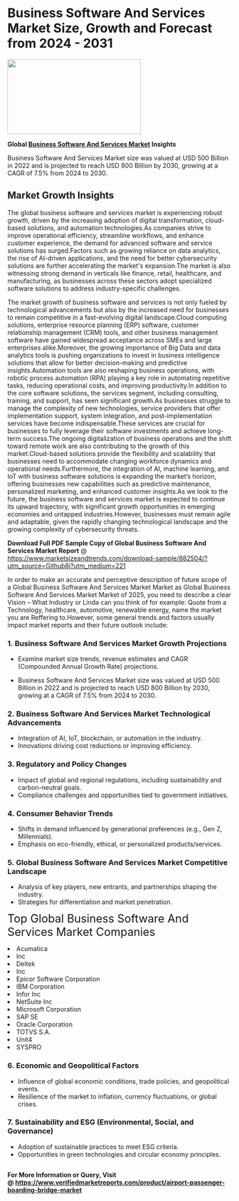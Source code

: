 <H1>Business Software And Services Market Size, Growth and Forecast from 2024 - 2031</H1><img class="aligncenter size-medium wp-image-584254" src="https://thirdeyenews.in/wp-content/uploads/2024/09/Global-Market-Research-300x168.jpeg" alt="" width="300" height="168" /><p><strong>Global&nbsp;<a href="https://www.marketsizeandtrends.com/download-sample/882504/?utm_source=Github8j?utm_medium=221">Business Software And Services Market</a> Insights</strong></p><p>Business Software And Services Market size was valued at USD 500 Billion in 2022 and is projected to reach USD 800 Billion by 2030, growing at a CAGR of 7.5% from 2024 to 2030.</p><p><h2>Market Growth Insights</h2> <p>The global business software and services market is experiencing robust growth, driven by the increasing adoption of digital transformation, cloud-based solutions, and automation technologies.As companies strive to improve operational efficiency, streamline workflows, and enhance customer experience, the demand for advanced software and service solutions has surged.Factors such as growing reliance on data analytics, the rise of AI-driven applications, and the need for better cybersecurity solutions are further accelerating the market's expansion.The market is also witnessing strong demand in verticals like finance, retail, healthcare, and manufacturing, as businesses across these sectors adopt specialized software solutions to address industry-specific challenges.</p> <p>The market growth of business software and services is not only fueled by technological advancements but also by the increased need for businesses to remain competitive in a fast-evolving digital landscape.Cloud computing solutions, enterprise resource planning (ERP) software, customer relationship management (CRM) tools, and other business management software have gained widespread acceptance across SMEs and large enterprises alike.Moreover, the growing importance of Big Data and data analytics tools is pushing organizations to invest in business intelligence solutions that allow for better decision-making and predictive insights.Automation tools are also reshaping business operations, with robotic process automation (RPA) playing a key role in automating repetitive tasks, reducing operational costs, and improving productivity.In addition to the core software solutions, the services segment, including consulting, training, and support, has seen significant growth.As businesses struggle to manage the complexity of new technologies, service providers that offer implementation support, system integration, and post-implementation services have become indispensable.These services are crucial for businesses to fully leverage their software investments and achieve long-term success.The ongoing digitalization of business operations and the shift toward remote work are also contributing to the growth of this market.Cloud-based solutions provide the flexibility and scalability that businesses need to accommodate changing workforce dynamics and operational needs.Furthermore, the integration of AI, machine learning, and IoT with business software solutions is expanding the market’s horizon, offering businesses new capabilities such as predictive maintenance, personalized marketing, and enhanced customer insights.As we look to the future, the business software and services market is expected to continue its upward trajectory, with significant growth opportunities in emerging economies and untapped industries.However, businesses must remain agile and adaptable, given the rapidly changing technological landscape and the growing complexity of cybersecurity threats.<p><span class=""><strong>Download Full PDF Sample Copy of Global Business Software And Services Market Report</strong> @ <a href="https://www.marketsizeandtrends.com/download-sample/882504/?utm_source=Github8j?utm_medium=221" target="_blank">https://www.marketsizeandtrends.com/download-sample/882504/?utm_source=Github8j?utm_medium=221</a></span></p><p>In order to make an accurate and perceptive description of future scope of a Global&nbsp;Business Software And Services Market Market as Global&nbsp;Business Software And Services Market Market of 2025, you need to describe a clear Vision &ndash; What Industry or Linda can you think of for example: Quote from a Technology, healthcare, automotive, renewable energy, name the market you are Reffering to.However, some general trends and factors usually impact market reports and their future outlook include:</p><h3>1.&nbsp;<strong>Business Software And Services Market Growth Projections</strong></h3><ul><li>Examine market size trends, revenue estimates and CAGR (Compounded Annual Growth Rate) projections.</li><li><p>Business Software And Services Market size was valued at USD 500 Billion in 2022 and is projected to reach USD 800 Billion by 2030, growing at a CAGR of 7.5% from 2024 to 2030.</p></li></ul><h3>2.&nbsp;<strong>Business Software And Services Market Technological Advancements</strong></h3><ul><li>Integration of AI, IoT, blockchain, or automation in the industry.</li><li>Innovations driving cost reductions or improving efficiency.</li></ul><h3>3.&nbsp;<strong>Regulatory and Policy Changes</strong></h3><ul><li>Impact of global and regional regulations, including sustainability and carbon-neutral goals.</li><li>Compliance challenges and opportunities tied to government initiatives.</li></ul><h3>4.&nbsp;<strong>Consumer Behavior Trends</strong></h3><ul><li>Shifts in demand influenced by generational preferences (e.g., Gen Z, Millennials).</li><li>Emphasis on eco-friendly, ethical, or personalized products/services.</li></ul><h3>5.&nbsp;<strong>Global Business Software And Services Market Competitive Landscape</strong></h3><ul><li>Analysis of key players, new entrants, and partnerships shaping the industry.</li><li>Strategies for differentiation and market penetration.</li></ul><p data-pm-slice="1 1 []"><span style="color: inherit; font-family: inherit; font-size: 25px;">Top Global Business Software And Services Market Companies</span></p><div class="" data-test-id=""><p><li>Acumatica</li><li> Inc</li><li> Deltek</li><li> Inc</li><li> Epicor Software Corporation</li><li> IBM Corporation</li><li> Infor Inc</li><li> NetSuite Inc</li><li> Microsoft Corporation</li><li> SAP SE</li><li> Oracle Corporation</li><li> TOTVS S.A.</li><li> Unit4</li><li> SYSPRO</li></p></div><h3>6.&nbsp;<strong>Economic and Geopolitical Factors</strong></h3><ul><li>Influence of global economic conditions, trade policies, and geopolitical events.</li><li>Resilience of the market to inflation, currency fluctuations, or global crises.</li></ul><h3>7.&nbsp;<strong>Sustainability and ESG (Environmental, Social, and Governance)</strong></h3><ul><li>Adoption of sustainable practices to meet ESG criteria.</li><li>Opportunities in green technologies and circular economy principles.</li></ul><h2><strong style="font-size: 14px;">For More Information or Query, Visit @&nbsp;</strong><a style="background-color: #ffffff; font-size: 14px;" href="https://www.marketsizeandtrends.com/report/business-software-and-services-market/" target="_blank">https://www.verifiedmarketreports.com/product/airport-passenger-boarding-bridge-market</a></h2>